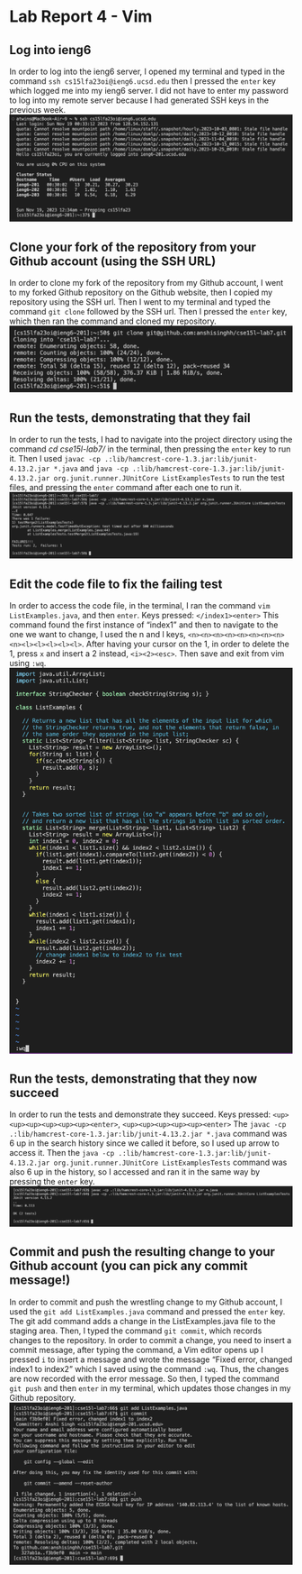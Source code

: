 # Lab Report 4 - Vim

## Log into ieng6
In order to log into the ieng6 server, I opened my terminal and typed in the command ```ssh cs15lfa23oi@ieng6.ucsd.edu``` then I pressed the ```enter``` key which logged me into my ieng6 server. I did not have to enter my password to log into my remote server because I had generated SSH keys in the previous week.
![](step4.png)

## Clone your fork of the repository from your Github account (using the SSH URL)
In order to clone my fork of the repository from my Github account, I went to my forked Github repository on the Github website, then I copied my repository using the SSH url. Then I went to my terminal and typed the command ```git clone``` followed by the SSH url. Then I pressed the ```enter``` key, which then ran the command and cloned my repository.
![](step5.png)

## Run the tests, demonstrating that they fail
In order to run the tests, I had to navigate into the project directory using the command *cd cse15l-lab7/* in the terminal, then pressing the ```enter``` key to run it. Then I used ```javac -cp .:lib/hamcrest-core-1.3.jar:lib/junit-4.13.2.jar *.java``` and ```java -cp .:lib/hamcrest-core-1.3.jar:lib/junit-4.13.2.jar org.junit.runner.JUnitCore ListExamplesTests``` to run the test files, and pressing the ```enter``` command after each one to run it. 
![](step6.png)

## Edit the code file to fix the failing test
In order to access the code file, in the terminal, I ran the command ```vim ListExamples.java```, and then ```enter```.
Keys pressed: ```</index1><enter>``` This command found the first instance of “index1” and then to navigate to the one we want to change, I used the n and l keys, ```<n><n><n><n><n><n><n><n><n><l><l><l><l><l>```. After having your cursor on the 1, in order to delete the 1, press ```x``` and insert a 2 instead, ```<i><2><esc>```. Then save and exit from vim using ```:wq```.
![](step7.png)

## Run the tests, demonstrating that they now succeed
In order to run the tests and demonstrate they succeed. 
Keys pressed: ```<up><up><up><up><up><up><enter>```, ```<up><up><up><up><up><enter>``` The ```javac -cp .:lib/hamcrest-core-1.3.jar:lib/junit-4.13.2.jar *.java``` command was 6 up in the search history since we called it before, so I used up arrow to access it. Then the ```java -cp .:lib/hamcrest-core-1.3.jar:lib/junit-4.13.2.jar org.junit.runner.JUnitCore ListExamplesTests``` command was also 6 up in the history, so I accessed and ran it in the same way by pressing the ```enter``` key.
![](step8.png)

## Commit and push the resulting change to your Github account (you can pick any commit message!)
In order to commit and push the wrestling change to my Github account, I used the ```git add ListExamples.java``` command and pressed the ```enter``` key. The git add command adds a change in the ListExamples.java file to the staging area. Then, I typed the command ```git commit```, which records changes to the repository. In order to commit a change, you need to insert a commit message, after typing the command, a Vim editor opens up I pressed ```i``` to insert a message and wrote the message “Fixed error, changed index1 to index2” which I saved using the command ```:wq```. Thus, the changes are now recorded with the error message. So then, I typed the command ```git push``` and then ```enter``` in my terminal, which updates those changes in my Github repository.
![](step9.png)
